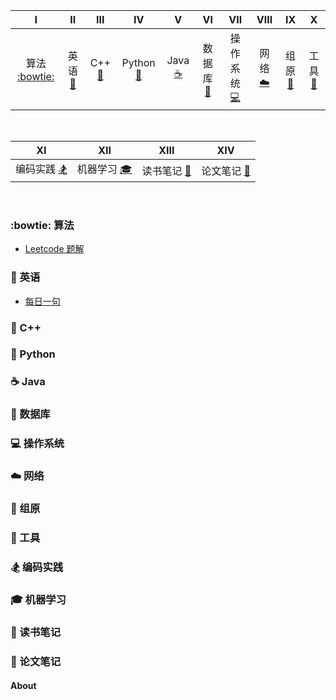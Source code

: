 | Ⅰ | Ⅱ | Ⅲ | Ⅳ | Ⅴ | Ⅵ | Ⅶ | Ⅷ | Ⅸ | Ⅹ |
| :--------: | :---------: | :---------: | :---------: | :---------: | :---------:| :---------: | :-------: | :-------:| :------:|
| 算法 [:bowtie:](#bowtie-算法)| 英语 [:couple:](#couple-英语)| C++ [:grimacing:](#grimacing-C++)| Python [:snake:](#snake-Python)| Java  [:coffee:](#coffee-Java)| 数据库 [:floppy_disk:](#floppy_disk-数据库) | 操作系统 [:computer:](#computer-操作系统)| 网络 [:cloud:](#cloud-网络)| 组原 [:nut_and_bolt:](#nut_and_bolt-组原) | 工具 [:hammer:](#hammer-工具)|
<br>

| Ⅺ | Ⅻ | XIII | XIV |
| :--------: | :---------: | :---------: | :---------: |
| 编码实践 [:snowboarder:](#snowboarder-编码实践) | 机器学习 [:mortar_board:](#mortar_board-机器学习)|读书笔记 [:memo:](#memo-读书笔记)|论文笔记 [:paperclip:](#paperclip-论文笔记)
<br>


### :bowtie: 算法
- [Leetcode 题解](https://github.com/Gongyihang/HelloWorld/blob/master/Leetcode/leetcode.md)
### :couple: 英语
- [每日一句](https://github.com/Gongyihang/HelloWorld/blob/master/English/English.md)
### :grimacing: C++
### :snake: Python
### :coffee: Java
### :floppy_disk: 数据库
### :computer: 操作系统
### :cloud: 网络
### :nut_and_bolt: 组原
### :hammer: 工具 
### :snowboarder: 编码实践
### :mortar_board: 机器学习
### :memo: 读书笔记
### :paperclip: 论文笔记
#### About
